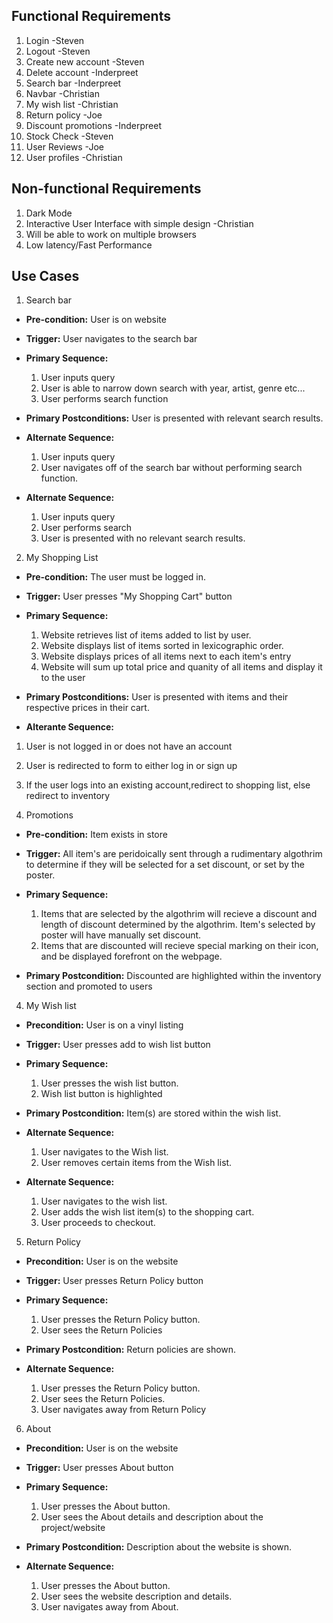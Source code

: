 ## Functional Requirements

1. Login -Steven
2. Logout -Steven
3. Create new account -Steven
4. Delete account -Inderpreet
5. Search bar -Inderpreet
6. Navbar -Christian
7. My wish list -Christian
8. Return policy -Joe
9. Discount promotions -Inderpreet
10. Stock Check -Steven
11. User Reviews -Joe
12. User profiles -Christian

## Non-functional Requirements

1. Dark Mode
2. Interactive User Interface with simple design -Christian
3. Will be able to work on multiple browsers
4. Low latency/Fast Performance

## Use Cases

1. Search bar
- **Pre-condition:** User is on website

- **Trigger:** User navigates to the search bar

- **Primary Sequence:**
  
  1. User inputs query
  2. User is able to narrow down search with year, artist, genre etc...
  3. User performs search function

- **Primary Postconditions:** User is presented with relevant search results.

- **Alternate Sequence:** 
  
  1. User inputs query
  2. User navigates off of the search bar without performing search function.

- **Alternate Sequence:** 
  
  1. User inputs query
  2. User performs search
  3. User is presented with no relevant search results.


2. My Shopping List
- **Pre-condition:** The user must be logged in.

- **Trigger:** User presses "My Shopping Cart" button

- **Primary Sequence:**
   1. Website retrieves list of items added to list by user.
   2. Website displays list of items sorted in lexicographic order.
   3. Website displays prices of all items next to each item's entry
   4. Website will sum up total price and quanity of all items and display it to the user
   
- **Primary Postconditions:**  User is presented with items and their respective prices in their cart.
 
- **Alterante Sequence:** 
 1. User is not logged in or does not have an account
 2. User is redirected to form to either log in or sign up
 3. If the user logs into an existing account,redirect to shopping list, else redirect to inventory


  
  
  
  
3. Promotions 
- **Pre-condition:** Item exists in store


- **Trigger:** All item's are peridoically sent through a rudimentary algothrim to determine if they will be selected for a set discount, or set by the poster.


- **Primary Sequence:** 
	1. Items that are selected by the algothrim will recieve a discount and length of discount determined by the algothrim. Item's
	selected by poster will have manually set discount.
	2. Items that are discounted will recieve special marking on their icon, and be displayed forefront on the webpage.
	

- **Primary Postcondition:** 
	Discounted are highlighted within the inventory section and promoted to users

4. My Wish list 

- **Precondition:** User is on a vinyl listing

- **Trigger:** User presses add to wish list button

- **Primary Sequence:**
	1. User presses the wish list button.
	2. Wish list button is highlighted

- **Primary Postcondition:** 
	Item(s) are stored within the wish list.

- **Alternate Sequence:** 
	1. User navigates to the Wish list. 
	2. User removes certain items from the Wish list.

- **Alternate Sequence:**
	1. User navigates to the wish list.
	2. User adds the wish list item(s) to the shopping cart.
	3. User proceeds to checkout.

5. Return Policy

- **Precondition:** User is on the website

- **Trigger:** User presses Return Policy button

- **Primary Sequence:**
	1. User presses the Return Policy button.
	2. User sees the Return Policies

- **Primary Postcondition:** 
	Return policies are shown.

- **Alternate Sequence:**
	1. User presses the Return Policy button.
	2. User sees the Return Policies.
	3. User navigates away from Return Policy

6. About
- **Precondition:** User is on the website

- **Trigger:** User presses About button

- **Primary Sequence:**
	1. User presses the About button.
	2. User sees the About details and description about the project/website

- **Primary Postcondition:** Description about the website is shown.

- **Alternate Sequence:**
	1. User presses the About button.
	2. User sees the website description and details.
	3. User navigates away from About.


